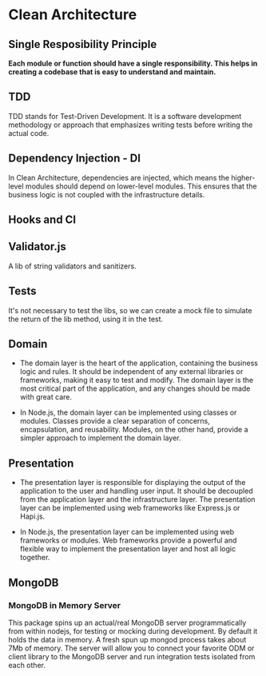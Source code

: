 # Clean Architecture

## Single Resposibility Principle
**Each module or function should have a single responsibility.
This helps in creating a codebase that is easy to understand and maintain.**

## TDD
TDD stands for Test-Driven Development.
It is a software development methodology or approach that emphasizes writing tests before writing the actual code. 

## Dependency Injection - DI
In Clean Architecture, dependencies are injected, which means the higher-level modules should depend on lower-level modules. 
This ensures that the business logic is not coupled with the infrastructure details.

## Hooks and CI


## Validator.js
A lib of string validators and sanitizers.

## Tests 
It's not necessary to test the libs, so we can create a mock file to simulate the return of the lib method, using it in the test.


## Domain
- The domain layer is the heart of the application, containing the business logic and rules. It should be independent of any external libraries or frameworks, making it easy to test and modify. The domain layer is the most critical part of the application, and any changes should be made with great care.

- In Node.js, the domain layer can be implemented using classes or modules. Classes provide a clear separation of concerns, encapsulation, and reusability. Modules, on the other hand, provide a simpler approach to implement the domain layer.


## Presentation
- The presentation layer is responsible for displaying the output of the application to the user and handling user input. It should be decoupled from the application layer and the infrastructure layer. The presentation layer can be implemented using web frameworks like Express.js or Hapi.js.

- In Node.js, the presentation layer can be implemented using web frameworks or modules. Web frameworks provide a powerful and flexible way to implement the presentation layer and host all logic together.

## MongoDB


### MongoDB in Memory Server
This package spins up an actual/real MongoDB server programmatically from within nodejs, for testing or mocking during development. By default it holds the data in memory. A fresh spun up mongod process takes about 7Mb of memory. The server will allow you to connect your favorite ODM or client library to the MongoDB server and run integration tests isolated from each other.